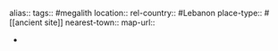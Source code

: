 alias::
tags:: #megalith
location::
rel-country:: #Lebanon
place-type:: #[[ancient site]]
nearest-town::
map-url::

-
